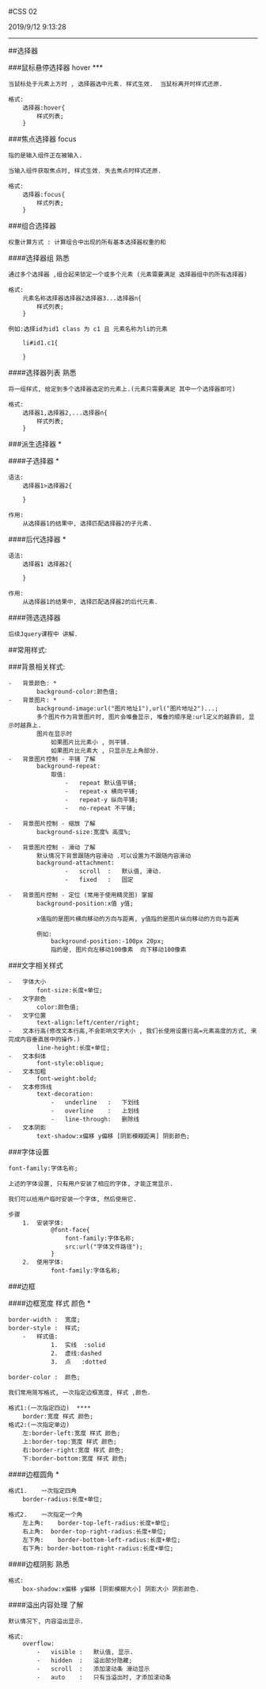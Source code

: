 #CSS 02

2019/9/12 9:13:28 

----

##选择器

###鼠标悬停选择器 hover ***

	当鼠标处于元素上方时 , 选择器选中元素. 样式生效.  当鼠标离开时样式还原.

	格式:
		选择器:hover{
			样式列表;
		}


###焦点选择器 focus

	指的是输入组件正在被输入.

	当输入组件获取焦点时, 样式生效. 失去焦点时样式还原.

	格式:
		选择器:focus{
			样式列表;
		}

###组合选择器

	权重计算方式 : 计算组合中出现的所有基本选择器权重的和

####选择器组 熟悉

	通过多个选择器 ,组合起来锁定一个或多个元素 (元素需要满足 选择器组中的所有选择器)

	格式:
		元素名称选择器选择器2选择器3...选择器n{
			样式列表;
		}

	例如:选择id为id1 class 为 c1 且 元素名称为li的元素
			
		li#id1.c1{
			
		}

####选择器列表 熟悉

	将一组样式, 给定到多个选择器选定的元素上.(元素只需要满足 其中一个选择器即可)

	格式:
		选择器1,选择器2,...选择器n{
			样式列表;
		}


###派生选择器 *

####子选择器 *

	语法:
		选择器1>选择器2{

		}

	作用:
		从选择器1的结果中, 选择匹配选择器2的子元素.

	

####后代选择器 *

	语法:
		选择器1 选择器2{

		}

	作用:
		从选择器1的结果中, 选择匹配选择器2的后代元素.

####筛选选择器

	后续Jquery课程中 讲解.

##常用样式:

###背景相关样式:
	
	-	背景颜色: *
			background-color:颜色值;
	-	背景图片: *
			background-image:url("图片地址1"),url("图片地址2")...;
			多个图片作为背景图片时, 图片会堆叠显示, 堆叠的顺序是:url定义的越靠前, 显示时越靠上.
			图片在显示时
				如果图片比元素小 , 则平铺. 
				如果图片比元素大 , 只显示左上角部分.
	-	背景图片控制 - 平铺 了解
			background-repeat:
				取值:	
					-	repeat 默认值平铺;	
					-	repeat-x 横向平铺;	
					-	repeat-y 纵向平铺;	
					-	no-repeat 不平铺;
					
	-	背景图片控制 - 缩放 了解
			background-size:宽度% 高度%;

	-	背景图片控制 - 滑动 了解
			默认情况下背景跟随内容滑动 .可以设置为不跟随内容滑动
			background-attachment:
					-	scroll	:	默认值, 滑动.
					-	fixed	:	固定

	-	背景图片控制 - 定位 (常用于使用精灵图) 掌握 
			background-position:x值 y值;

			x值指的是图片横向移动的方向与距离, y值指的是图片纵向移动的方向与距离
		
			例如:
				background-position:-100px 20px;
				指的是, 图片向左移动100像素  向下移动100像素


###文字相关样式

	-	字体大小
			font-size:长度+单位;
	-	文字颜色
			color:颜色值;
	-	文字位置
			text-align:left/center/right;
	-	文本行高(修改文本行高,不会影响文字大小 , 我们长使用设置行高=元素高度的方式, 来完成内容垂直居中的操作.)
			line-height:长度+单位; 
	-	文本斜体
			font-style:oblique;
	-	文本加粗
			font-weight:bold;
	-	文本修饰线
			text-decoration:
				-	underline	:	下划线
				-	overline	:	上划线
				-	line-through:	删除线
	-	文本阴影
			text-shadow:x偏移 y偏移 [阴影模糊距离] 阴影颜色;

###字体设置

	font-family:字体名称;

	上述的字体设置, 只有用户安装了相应的字体, 才能正常显示. 

	我们可以给用户临时安装一个字体, 然后使用它.

	步骤
		1.	安装字体:
				@font-face{
					font-family:字体名称;
					src:url("字体文件路径");
				}
		2.	使用字体:
				font-family:字体名称;


###边框

####边框宽度 样式 颜色 *
	
	border-width :	宽度;
	border-style :	样式;
		-	样式值:	
				1.	实线	:solid
				2.	虚线:dashed
				3.	点	:dotted
				
	border-color :  颜色;

	我们常用简写格式, 一次指定边框宽度, 样式 ,颜色.
	
	格式1:(一次指定四边)  ****
		border:宽度 样式 颜色;
	格式2:(一次指定单边)
		左:border-left:宽度 样式 颜色;
		上:border-top:宽度 样式 颜色;
		右:border-right:宽度 样式 颜色;
		下:border-bottom:宽度 样式 颜色;
	

####边框圆角 *
	
	格式1.	一次指定四角
		border-radius:长度+单位;

	格式2.	一次指定一个角
		左上角:	border-top-left-radius:长度+单位;
		右上角:  border-top-right-radius:长度+单位;
		左下角:	border-bottom-left-radius:长度+单位;
		右下角: border-bottom-right-radius:长度+单位;

####边框阴影 熟悉
	
	格式:
		box-shadow:x偏移 y偏移 [阴影模糊大小] 阴影大小 阴影颜色.

####溢出内容处理 了解

	默认情况下, 内容溢出显示.

	格式:
		overflow:
			-	visible	:	默认值, 显示.
			-	hidden	:	溢出部分隐藏;
			-	scroll	:	添加滚动条 滑动显示
			-	auto	:	只有当溢出时, 才添加滚动条

	
	